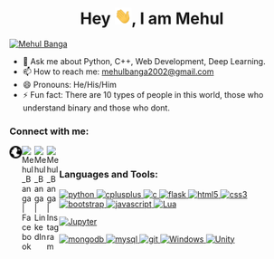 <h1 align="center">Hey <img src="https://raw.githubusercontent.com/ABSphreak/ABSphreak/master/gifs/Hi.gif" width="30px">, I am Mehul</h1>
<a href="https://stfumehul.github.io/Mehul-Banga/" target="_blank"> <img src="https://img.shields.io/website-up-down-green-red/http/shields.io.svg" alt="Mehul Banga" /> </a>

<!--
**stfumehul/stfumehul** is a ✨ _special_ ✨ repository because its `README.md` (this file) appears on your GitHub profile.
-->
- 💬 Ask me about Python, C++, Web Development, Deep Learning. 
- 📫 How to reach me: mehulbanga2002@gmail.com 
- 😄 Pronouns: He/His/Him 
- ⚡ Fun fact: There are 10 types of people in this world, those who understand binary and those who dont. 


### Connect with me:

[<img align="left" alt="Mehul_Banga.com" width="22px" src="https://raw.githubusercontent.com/iconic/open-iconic/master/svg/globe.svg" />][website]
[<img align="left" alt="Mehul_Banga | Facebook" width="22px" src="https://cdn.jsdelivr.net/npm/simple-icons@v3/icons/facebook.svg" />][facebook]
[<img align="left" alt="Mehul_Banga | LinkedIn" width="22px" src="https://cdn.jsdelivr.net/npm/simple-icons@v3/icons/linkedin.svg" />][linkedin]
[<img align="left" alt="Mehul_Banga | Instagram" width="22px" src="https://cdn.jsdelivr.net/npm/simple-icons@v3/icons/instagram.svg" />][instagram]

<br>

### Languages and Tools:

<a href="https://www.python.org" target="_blank"> <img src="https://img.shields.io/badge/Python-3776AB?style=for-the-badge&logo=python&logoColor=white" alt="python" /> </a> 
<a href="https://www.w3schools.com/cpp/" target="_blank"> <img src="https://img.shields.io/badge/C%2B%2B-00599C?style=for-the-badge&logo=c%2B%2B&logoColor=white" alt="cplusplus" /> </a> 
<a href="https://www.cprogramming.com/" target="_blank"> <img src="https://img.shields.io/badge/C-00599C?style=for-the-badge&logo=c&logoColor=white" alt="c"/> </a> 
<a href="https://flask.palletsprojects.com/" target="_blank"> <img src="https://img.shields.io/badge/Flask-000000?style=for-the-badge&logo=flask&logoColor=white" alt="flask" /> </a> 
<a href="https://www.w3.org/html/" target="_blank"> <img src="https://img.shields.io/badge/HTML5-E34F26?style=for-the-badge&logo=html5&logoColor=white" alt="html5" /> </a> 
<a href="https://www.w3schools.com/css/" target="_blank"> <img src="https://img.shields.io/badge/CSS-239120?&style=for-the-badge&logo=css3&logoColor=white" alt="css3" /> </a> 
<a href="https://getbootstrap.com" target="_blank"> <img src="https://img.shields.io/badge/Bootstrap-563D7C?style=for-the-badge&logo=bootstrap&logoColor=white" alt="bootstrap"/> </a> 
<a href="https://developer.mozilla.org/en-US/docs/Web/JavaScript" target="_blank"> <img src="https://img.shields.io/badge/JavaScript-323330?style=for-the-badge&logo=javascript&logoColor=F7DF1E" alt="javascript" /> </a> 
<a href="http://www.lua.org/" target="_blank"> <img src="https://img.shields.io/badge/Lua-2C2D72?style=for-the-badge&logo=lua&logoColor=white" alt="Lua"/> </a> 

<a href="https://jupyter.org/" target="_blank"> <img src="https://img.shields.io/badge/Jupyter-F37626.svg?&style=for-the-badge&logo=Jupyter&logoColor=white" alt="Jupyter" /> </a> 

<a href="https://www.mongodb.com/" target="_blank"> <img src="https://img.shields.io/badge/MongoDB-4EA94B?style=for-the-badge&logo=mongodb&logoColor=white" alt="mongodb" /> </a> 
<a href="https://www.mysql.com/" target="_blank"> <img src="https://img.shields.io/badge/MySQL-00000F?style=for-the-badge&logo=mysql&logoColor=white" alt="mysql" /> </a> 
<a href="https://git-scm.com/" target="_blank"> <img src="https://camo.githubusercontent.com/edd3031a0956c904634f9a394267a6ba61e9a0bb95c9512a1fbc0725b4014d03/68747470733a2f2f696d672e736869656c64732e696f2f62616467652f2d4769742d626c61636b3f7374796c653d666c61742d737175617265266c6f676f3d676974" height="30" alt="git" /> </a> 
<a href="https://www.microsoft.com/en-in/windows" target="_blank"> <img src="https://img.shields.io/badge/Windows-0078D6?style=for-the-badge&logo=windows&logoColor=white" alt="Windows" /> </a> 
<a href="https://unity3d.com)
" target="_blank"> <img src="https://img.shields.io/badge/Made%20with-Unity-57b9d3.svg?style=flat&logo=unity)" alt="Unity" /> </a> 

<!--
Links
-->
[website]: https://stfumehul.github.io/Mehul-Banga/
[instagram]: https://www.instagram.com/stfumehul/
[linkedin]: https://www.linkedin.com/in/mehul-banga-720788191/
[facebook]: https://www.facebook.com/mehul.banga.9/
